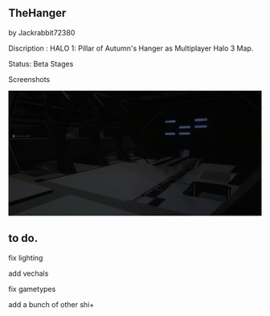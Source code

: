 ## TheHanger

by Jackrabbit72380

Discription : HALO 1: Pillar of Autumn's Hanger as Multiplayer Halo 3 Map.

Status: Beta Stages

Screenshots

![Screenshot](https://github.com/jackrabbit72380/Ho4kmmm/blob/master/common/H3EK/tags/levels/multi/thehanger/preview.jpg)

## to do.

fix lighting

add vechals

fix gametypes

add a bunch of other shi+
